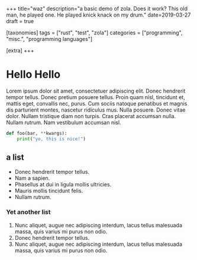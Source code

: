 +++
title="waz"
description="a basic demo of zola. Does it work? This old man, he played one. He played knick knack on my drum."
date=2019-03-27
draft = true

[taxonomies]
tags = ["rust", "test", "zola"]
categories = ["programming", "misc.", "programming languages"]

[extra]
+++

# Hello Hello

Lorem ipsum dolor sit amet, consectetuer adipiscing elit.  Donec hendrerit
tempor tellus.  Donec pretium posuere tellus.  Proin quam nisl, tincidunt et,
mattis eget, convallis nec, purus.  Cum sociis natoque penatibus et magnis dis
parturient montes, nascetur ridiculus mus.  Nulla posuere.  Donec vitae dolor.
Nullam tristique diam non turpis.  Cras placerat accumsan nulla.  Nullam
rutrum.  Nam vestibulum accumsan nisl.


```python
def foo(bar, **kwargs):
    print("yo, this is nice!")
```

## a list

* Donec hendrerit tempor tellus.
* Nam a sapien.
* Phasellus at dui in ligula mollis ultricies.
* Mauris mollis tincidunt felis.
* Nullam rutrum.

### Yet another list
1. Nunc aliquet, augue nec adipiscing interdum, lacus tellus malesuada massa,
   quis varius mi purus non odio.
2. Donec hendrerit tempor tellus. 
3. Nunc aliquet, augue nec adipiscing interdum, lacus tellus malesuada massa,
   quis varius mi purus non odio.

